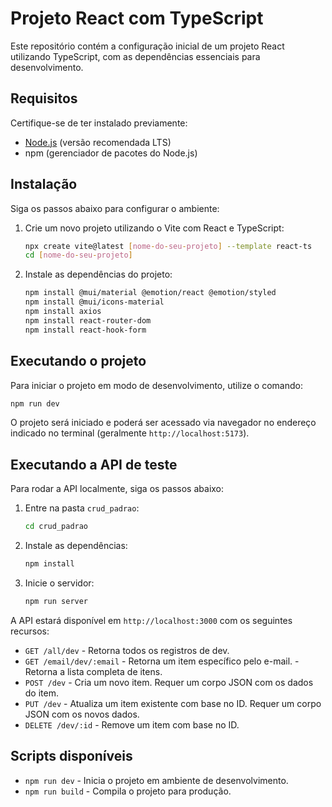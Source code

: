 # Projeto React com TypeScript

Este repositório contém a configuração inicial de um projeto React utilizando TypeScript, com as dependências essenciais para desenvolvimento.

## Requisitos
Certifique-se de ter instalado previamente:
- [Node.js](https://nodejs.org/) (versão recomendada LTS)
- npm (gerenciador de pacotes do Node.js)

## Instalação

Siga os passos abaixo para configurar o ambiente:

1. Crie um novo projeto utilizando o Vite com React e TypeScript:

   ```sh
   npx create vite@latest [nome-do-seu-projeto] --template react-ts
   cd [nome-do-seu-projeto]
   ```

2. Instale as dependências do projeto:

   ```sh
   npm install @mui/material @emotion/react @emotion/styled
   npm install @mui/icons-material
   npm install axios
   npm install react-router-dom
   npm install react-hook-form
   ```

## Executando o projeto

Para iniciar o projeto em modo de desenvolvimento, utilize o comando:

```sh
npm run dev
```

O projeto será iniciado e poderá ser acessado via navegador no endereço indicado no terminal (geralmente `http://localhost:5173`).

## Executando a API de teste

Para rodar a API localmente, siga os passos abaixo:

1. Entre na pasta `crud_padrao`:

   ```sh
   cd crud_padrao
   ```

2. Instale as dependências:

   ```sh
   npm install
   ```

3. Inicie o servidor:

   ```sh
   npm run server
   ```

A API estará disponível em `http://localhost:3000` com os seguintes recursos:

  - `GET /all/dev` - Retorna todos os registros de dev.
  - `GET /email/dev/:email` - Retorna um item específico pelo e-mail. - Retorna a lista completa de itens.
  - `POST /dev` - Cria um novo item. Requer um corpo JSON com os dados do item.
  - `PUT /dev` - Atualiza um item existente com base no ID. Requer um corpo JSON com os novos dados.
  - `DELETE /dev/:id` - Remove um item com base no ID.

## Scripts disponíveis

- `npm run dev` - Inicia o projeto em ambiente de desenvolvimento.
- `npm run build` - Compila o projeto para produção.






